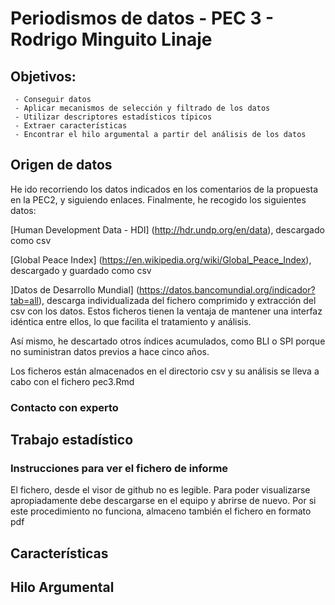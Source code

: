 # Periodismos de datos - PEC 3 - Rodrigo Minguito Linaje
## Objetivos:
     - Conseguir datos
     - Aplicar mecanismos de selección y filtrado de los datos
     - Utilizar descriptores estadísticos típicos
     - Extraer características
     - Encontrar el hilo argumental a partir del análisis de los datos

## Origen de datos
He ido recorriendo los datos indicados en los comentarios de la propuesta en la PEC2, y siguiendo enlaces. Finalmente, he recogido los siguientes datos:

[Human Development Data - HDI] (http://hdr.undp.org/en/data), descargado como csv

[Global Peace Index] (https://en.wikipedia.org/wiki/Global_Peace_Index), descargado y guardado como csv

]Datos de Desarrollo Mundial] (https://datos.bancomundial.org/indicador?tab=all), descarga individualizada del fichero comprimido y extracción del csv con los datos. Estos ficheros tienen la ventaja de mantener una interfaz idéntica entre ellos, lo que facilita el tratamiento y análisis.

Así mismo, he descartado otros índices acumulados, como BLI o SPI porque no suministran datos previos a hace cinco años.

Los ficheros están almacenados en el directorio csv y su análisis se lleva a cabo con el fichero pec3.Rmd

### Contacto con experto



## Trabajo estadístico

### Instrucciones para ver el fichero de informe
El fichero, desde el visor de github no es legible.
Para poder visualizarse apropiadamente debe descargarse en el equipo y abrirse de nuevo. 
Por si este procedimiento no funciona, almaceno también el fichero en formato pdf


## Características

## Hilo Argumental

